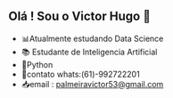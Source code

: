 ## Olá ! Sou o Victor Hugo 👋
- 📊Atualmente estudando Data Science 
- 📚 Estudante de Inteligencia Artificial
- 🐍Python
- 📱contato whats:(61)-992722201
- 📥email : palmeiravictor53@gmail.com
  
